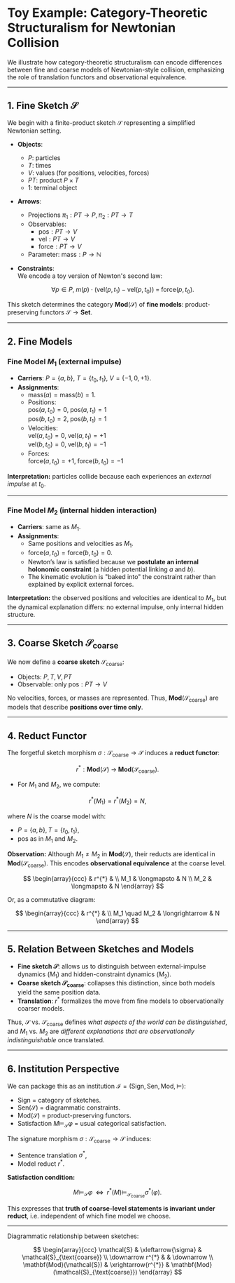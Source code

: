 # Toy Example: Category-Theoretic Structuralism for Newtonian Collision

We illustrate how category-theoretic structuralism can encode differences between fine and coarse models of Newtonian-style collision, emphasizing the role of translation functors and observational equivalence.

---

## 1. Fine Sketch $\mathcal{S}$

We begin with a finite-product sketch $\mathcal{S}$ representing a simplified Newtonian setting.

- **Objects**:  
  - $P$: particles  
  - $T$: times  
  - $V$: values (for positions, velocities, forces)  
  - $PT$: product $P \times T$  
  - $1$: terminal object

- **Arrows**:  
  - Projections $\pi_1: PT \to P, \pi_2: PT \to T$  
  - Observables:  
    - $\mathrm{pos}: PT \to V$  
    - $\mathrm{vel}: PT \to V$  
    - $\mathrm{force}: PT \to V$  
  - Parameter: $\mathrm{mass}: P \to \mathbb{N}$

- **Constraints**:  
  We encode a toy version of Newton's second law:  

  $$
  \forall p \in P, \; m(p)\cdot \big( \mathrm{vel}(p,t_1)-\mathrm{vel}(p,t_0) \big) \;=\; \mathrm{force}(p,t_0).
  $$

This sketch determines the category $\mathbf{Mod}(\mathcal{S})$ of **fine models**: product-preserving functors $\mathcal{S}\to\mathbf{Set}$.

---

## 2. Fine Models

### Fine Model $M_1$ (external impulse)

- **Carriers**: $P=\{a,b\}$, $T=\{t_0,t_1\}$, $V=\{-1,0,+1\}$.
- **Assignments**:  
  - $\mathrm{mass}(a)=\mathrm{mass}(b)=1$.  
  - Positions:  
    $\mathrm{pos}(a,t_0)=0, \; \mathrm{pos}(a,t_1)=1$  
    $\mathrm{pos}(b,t_0)=2, \; \mathrm{pos}(b,t_1)=1$  
  - Velocities:  
    $\mathrm{vel}(a,t_0)=0, \; \mathrm{vel}(a,t_1)=+1$  
    $\mathrm{vel}(b,t_0)=0, \; \mathrm{vel}(b,t_1)=-1$  
  - Forces:  
    $\mathrm{force}(a,t_0)=+1, \; \mathrm{force}(b,t_0)=-1$

**Interpretation:** particles collide because each experiences an *external impulse* at $t_0$.

---

### Fine Model $M_2$ (internal hidden interaction)

- **Carriers**: same as $M_1$.  
- **Assignments**:  
  - Same positions and velocities as $M_1$.  
  - $\mathrm{force}(a,t_0)=\mathrm{force}(b,t_0)=0$.  
  - Newton’s law is satisfied because we **postulate an internal holonomic constraint** (a hidden potential linking $a$ and $b$).  
  - The kinematic evolution is "baked into" the constraint rather than explained by explicit external forces.

**Interpretation:** the observed positions and velocities are identical to $M_1$, but the dynamical explanation differs: no external impulse, only internal hidden structure.

---

## 3. Coarse Sketch $\mathcal{S}_{\text{coarse}}$

We now define a **coarse sketch** $\mathcal{S}_{\text{coarse}}$:

- Objects: $P,T,V,PT$  
- Observable: only $\mathrm{pos}: PT \to V$

No velocities, forces, or masses are represented. Thus, $\mathbf{Mod}(\mathcal{S}_{\text{coarse}})$ are models that describe **positions over time only**.

---

## 4. Reduct Functor

The forgetful sketch morphism $\sigma: \mathcal{S}_{\text{coarse}} \to \mathcal{S}$ induces a **reduct functor**:

$$
r^{*}: \mathbf{Mod}(\mathcal{S}) \;\to\; \mathbf{Mod}(\mathcal{S}_{\text{coarse}}).
$$

- For $M_1$ and $M_2$, we compute:

$$
r^{*}(M_1) = r^{*}(M_2) = N,
$$

where $N$ is the coarse model with:  
- $P=\{a,b\}, T=\{t_0,t_1\}$,  
- $\mathrm{pos}$ as in $M_1$ and $M_2$.  

**Observation:** Although $M_1 \neq M_2$ in $\mathbf{Mod}(\mathcal{S})$, their reducts are identical in $\mathbf{Mod}(\mathcal{S}_{\text{coarse}})$. This encodes **observational equivalence** at the coarse level.

$$
\begin{array}{ccc}
  & r^{*} & \\
M_1 & \longmapsto & N \\
M_2 & \longmapsto & N
\end{array}
$$

Or, as a commutative diagram:

$$
\begin{array}{ccc}
  & r^{*} & \\
M_1 \quad M_2 & \longrightarrow & N
\end{array}
$$

---

## 5. Relation Between Sketches and Models

- **Fine sketch $\mathcal{S}$**: allows us to distinguish between external-impulse dynamics ($M_1$) and hidden-constraint dynamics ($M_2$).  
- **Coarse sketch $\mathcal{S}_{\text{coarse}}$**: collapses this distinction, since both models yield the same position data.  
- **Translation**: $r^{*}$ formalizes the move from fine models to observationally coarser models.  

Thus, $\mathcal{S}$ vs. $\mathcal{S}_{\text{coarse}}$ defines *what aspects of the world can be distinguished*, and $M_1$ vs. $M_2$ are *different explanations that are observationally indistinguishable* once translated.

---

## 6. Institution Perspective

We can package this as an institution $\mathcal{I}=(\text{Sign},\text{Sen},\text{Mod},\models)$:

- $\text{Sign}$ = category of sketches.  
- $\text{Sen}(\mathcal{S})$ = diagrammatic constraints.  
- $\text{Mod}(\mathcal{S})$ = product-preserving functors.  
- Satisfaction $M \models_\mathcal{S} \varphi$ = usual categorical satisfaction.

The signature morphism $\sigma: \mathcal{S}_{\text{coarse}}\to\mathcal{S}$ induces:

- Sentence translation $\sigma^{*}$,  
- Model reduct $r^{*}$.

**Satisfaction condition:**  

$$
M \models_\mathcal{S} \varphi \;\;\iff\;\; r^{*}(M) \models_{\mathcal{S}_{\text{coarse}}} \sigma^{*}(\varphi).
$$

This expresses that **truth of coarse-level statements is invariant under reduct**, i.e. independent of which fine model we choose.

---

Diagrammatic relationship between sketches:

$$
\begin{array}{ccc}
\mathcal{S} & \xleftarrow{\sigma} & \mathcal{S}_{\text{coarse}} \\
\downarrow r^{*} & & \downarrow \\
\mathbf{Mod}(\mathcal{S}) & \xrightarrow{r^{*}} & \mathbf{Mod}(\mathcal{S}_{\text{coarse}})
\end{array}
$$
